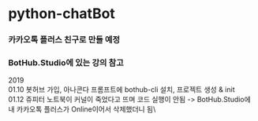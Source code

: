 # python-chatBot

### 카카오톡 플러스 친구로 만들 예정
### BotHub.Studio에 있는 강의 참고

2019\
01.10  봇허브 가입, 아나콘다 프롬프트에 bothub-cli 설치, 프로젝트 생성 & init\
01.12  쥬피터 노트북이 커널이 죽었다고 뜨며 코드 실행이 안됨 -> BotHub.Studio에 내 카카오톡 플러스가 Online이어서 삭제했더니 됨\
